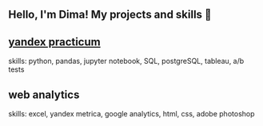 ## Hello, I'm Dima! My projects and skills 👋

## <a href="https://github.com/goryachcom/yandex-praktikum">yandex practicum</a>
skills: python, pandas, jupyter notebook, SQL, postgreSQL, tableau, a/b tests

## web analytics
skills: excel, yandex metrica, google analytics, html, css, adobe photoshop

<!--
**goryachcom/goryachcom** is a ✨ _special_ ✨ repository because its `README.md` (this file) appears on your GitHub profile.

Here are some ideas to get you started:

- 🔭 I’m currently working on ...
- 🌱 I’m currently learning ...
- 👯 I’m looking to collaborate on ...
- 🤔 I’m looking for help with ...
- 💬 Ask me about ...
- 📫 How to reach me: ...
- 😄 Pronouns: ...
- ⚡ Fun fact: ...
-->
